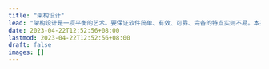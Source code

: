 ```yaml
---
title: "架构设计"
lead: "架构设计是一项平衡的艺术。要保证软件简单、有效、可靠、完备的特点实则不易。本系列介绍怎么样实现这样的一个架构。"
date: 2023-04-22T12:52:56+08:00
lastmod: 2023-04-22T12:52:56+08:00
draft: false
images: []
---
```

